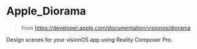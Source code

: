 # Apple_Diorama

> from https://developer.apple.com/documentation/visionos/diorama

Design scenes for your visionOS app using Reality Composer Pro.
